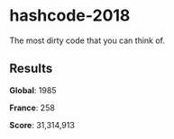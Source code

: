 # hashcode-2018

The most dirty code that you can think of.

## Results

**Global**: 1985

**France**: 258

**Score**: 31,314,913
